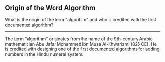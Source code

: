 ## Origin of the Word Algorithm

What is the origin of the term "algorithm" and who is credited with the first documented algorithm?

---

The term "algorithm" originates from the name of the 9th-century Arabic mathematician Abu Jafar Mohammed Ibn Musa Al-Khwarizmi (825 CE). He is credited with designing one of the first documented algorithms for adding numbers in the Hindu numeral system.

